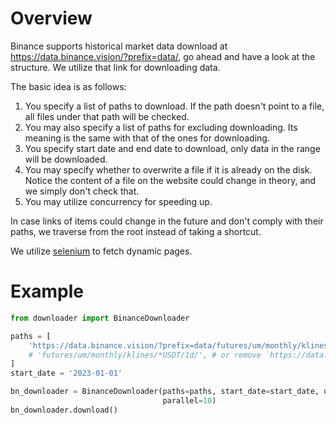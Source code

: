 # Overview
Binance supports historical market data download at https://data.binance.vision/?prefix=data/, go ahead and have a look at the structure. We utilize that link for downloading data.

The basic idea is as follows:
1. You specify a list of paths to download. If the path doesn't point to a file, all files under that path will be checked.
2. You may also specify a list of paths for excluding downloading. Its meaning is the same with that of the ones for downloading.
3. You specify start date and end date to download, only data in the range will be downloaded.
4. You may specify whether to overwrite a file if it is already on the disk. Notice the content of a file on the website could change in theory, and we simply don't check that.
5. You may utilize concurrency for speeding up.

In case links of items could change in the future and don't comply with their paths, we traverse from the root instead of taking a shortcut.

We utilize [selenium](https://www.selenium.dev/) to fetch dynamic pages.

# Example
```python
from downloader import BinanceDownloader

paths = [
    'https://data.binance.vision/?prefix=data/futures/um/monthly/klines/*USDT/1d/',
    # 'futures/um/monthly/klines/*USDT/1d/', # or remove `https://data.binance.vision/?prefix=data/`
]
start_date = '2023-01-01'

bn_downloader = BinanceDownloader(paths=paths, start_date=start_date, output_dir='output',
                                  parallel=10)
bn_downloader.download()
```

